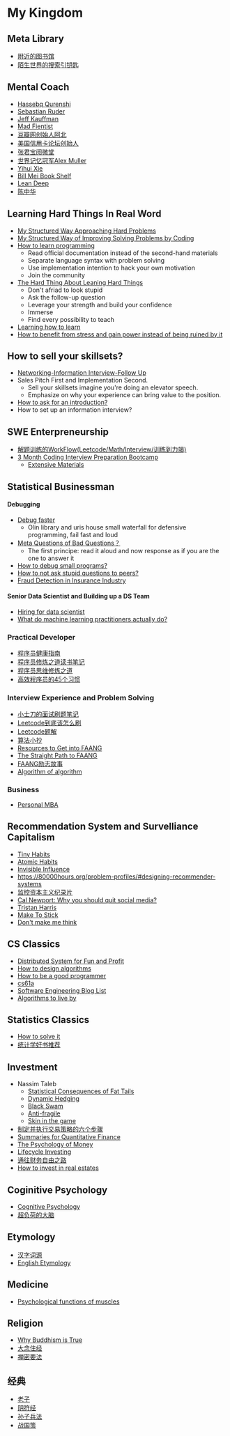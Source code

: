 # My Kingdom

## Meta Library

+ [附近的图书馆](https://www.worldcat.org/)
+ [陌生世界的搜索引钥匙]()

## Mental Coach

- [Hassebq Qurenshi](https://haseebq.com/)
- [Sebastian Ruder](https://ruder.io/)
- [Jeff Kauffman](https://www.jefftk.com/giving)
- [Mad Fientist](https://www.madfientist.com/archives)
- [豆瓣网创始人阿北](https://www.douban.com/people/ahbei/)
- [美国信用卡论坛创始人](https://www.physixfan.com/)
- [张君宝阅微堂](https://zhiqiang.org/)
- [世界记忆冠军Alex Muller](https://mullenmemory.com/memory-palace)
- [Yihui Xie](https://yihui.org/cn/2020/07/principles-notes/)
- [Bill Mei Book Shelf](https://billmei.net/)
- [Lean Deep](https://leandeep.com/)
- [陈中华](https://www.rzql.gov.cn/cont-225.html)

## Learning Hard Things In Real Word

+ [My Structured Way Approaching Hard Problems]()
+ [My Structured Way of Improving Solving Problems by Coding](https://github.com/chenxu10/swe_investment_course/blob/main/tipsandtricks/pbsv.md)
+ [How to learn programming](https://www.yangzhiping.com/psy/learn-coding.html)
  + Read official documentation instead of the second-hand materials
  + Separate language syntax with problem solving
  + Use implementation intention to hack your own motivation
  + Join the community
+ [The Hard Thing About Leaning Hard Things](https://haseebq.com/the-hard-thing-about-learning-hard-things/)
  + Don't afriad to look stupid
  + Ask the follow-up question
  + Leverage your strength and build your confidence
  + Immerse
  + Find every possibility to teach
+ [Learning how to learn](https://workflowy.com/s/E9HW.jGUYboLrGj)
+ [How to benefit from stress and gain power instead of being ruined by it](https://billmei.net/blog/fitness)

## How to sell your skillsets?

+ [Networking-Information Interview-Follow Up](https://haseebq.com/how-to-break-into-tech-job-hunting-and-interviews/)
+ Sales Pitch First and Implementation Second. 
  - Sell your skillsets imagine you're doing an elevator speech.
  - Emphasize on why your experience can bring value to the position.
+ [How to ask for an introduction?](https://80000hours.org/articles/email-scripts/#tim-ferriss)
+ How to set up an information interview?

## SWE Enterpreneurship 

+ [解题训练的WorkFlow(Leetcode/Math/Interview/训练到力竭)](https://haseebq.com/cracking-the-coding-bootcamp-the-definitive-guide/)
+ [3 Month Coding Interview Preparation Bootcamp](https://medium.com/educative/3-month-coding-interview-bootcamp-904422926ce8)
  + [Extensive Materials](https://github.com/chenxu10/3monthsweinvestment)

## Statistical Businessman

#### Debugging

- [Debug faster](https://adv-r.hadley.nz/debugging.html)
  - Olin library and uris house small waterfall for defensive programming, fail fast and loud
- [Meta Questions of Bad Questions？](https://meta.stackexchange.com/questions/59991/what-are-the-top-issues-when-it-comes-to-low-quality-questions)
  - The first principe: read it aloud and now response as if you are the one to answer it
- [How to debug small programs?](https://ericlippert.com/2014/03/05/how-to-debug-small-programs/)
- [How to not ask stupid questions to peers?](https://github.com/ryanhanwu/How-To-Ask-Questions-The-Smart-Way/blob/master/README-zh_CN.md#%E5%A5%BD%E9%97%AE%E9%A2%98%E4%B8%8E%E8%A0%A2%E9%97%AE%E9%A2%98)
- [Fraud Detection in Insurance Industry](https://trenton3983.github.io/files/projects/2019-07-19_fraud_detection_python/2019-07-19_fraud_detection_python.html)

#### Senior Data Scientist and Building up a DS Team
- [Hiring for data scientist](http://www.terran.us/talks/201808_successful_project.pdf)
- [What do machine learning practitioners actually do?](https://www.fast.ai/2018/07/12/auto-ml-1/)

### Practical Developer

+ [程序员健康指南](https://github.com/L1nwatch/it_people_healthy)
+ [程序员修炼之道读书笔记](https://iswade.github.io/notes/pragmatic_programmer/#_9)
+ [程序员思维修炼之道](https://shenlvmeng.github.io/blog/2020/05/31/pragmatic-thinking-and-learning/)
+ [高效程序员的45个习惯](https://book.douban.com/subject/4164024/)

### Interview Experience and Problem Solving

+ [小士刀的面试刷题笔记](https://wdxtub.com/interview/index.html)
+ [Leetcode到底该怎么刷](https://www.cxyxiaowu.com/12344.html)
+ [Leetcode题解](https://github.com/CyC2018/CS-Notes/)
+ [算法小抄](https://github.com/labuladong/fucking-algorithm)
+ [Resources to Get into FAANG](https://towardsdatascience.com/these-are-all-the-resources-that-help-me-land-a-fang-job-452341dd6bed)
+ [The Straight Path to FAANG](https://medium.com/dev-genius/the-straight-path-to-faang-63c6c981fdb5)
+ [FAANG励志故事](https://www.teamblind.com/post/How-I-got-into-FAANG-FpwTWHuo)
+ [Algorithm of algorithm](https://medium.com/outco/the-algorithm-of-an-algorithm-28043fe47b51)

### Business

+ [Personal MBA](https://contentfiesta.com/book-notes/the-personal-mba/)

## Recommendation System and Survelliance Capitalism

+ [Tiny Habits](https://www.tinyhabits.com/)
+ [Atomic Habits](https://www.nateliason.com/notes/atomic-habits-james-clear)
+ [Invisible Influence](https://book.douban.com/subject/26803655/)
+ https://80000hours.org/problem-profiles/#designing-recommender-systems
+ [监控资本主义纪录片](https://m.pangzitv.com/vod-play-id-76710-src-1-num-2.html)
+ [Cal Newport: Why you should quit social media?](https://www.ted.com/talks/cal_newport_why_you_should_quit_social_media?language=en)
+ [Tristan Harris](https://www.ted.com/talks/tristan_harris_how_better_tech_could_protect_us_from_distraction)
+ [Make To Stick](http://brbu241.blogspot.com/2015/12/made-to-stick-why-some-ideas-survive.html)
+ [Don't make me think](https://zhuanlan.zhihu.com/p/53085161)

## CS Classics

+ [Distributed System for Fun and Profit](http://book.mixu.net/distsys/single-page.html)
+ [How to design algorithms](http://htdp.org/2003-09-26/Book/curriculum-Z-H-5.html#node_chap_2)
+ [How to be a good programmer](https://github.com/niudai/How-to-be-a-good-programmer)
+ [cs61a](https://cs61a.org/)
+ [Software Engineering Blog List](https://github.com/kilimchoi/engineering-blogs#n-technologies)
+ [Algorithms to live by](https://jsilva.blog/2019/02/05/algorithms-book-summary/)

## Statistics Classics

+ [How to solve it](https://math.berkeley.edu/~gmelvin/polya.pdf)
+ [统计学好书推荐](https://www.zhihu.com/question/20757000)

## Investment

+ Nassim Taleb
  + [Statistical Consequences of Fat Tails](https://arxiv.org/abs/2001.10488)
  + [Dynamic Hedging]()
  + [Black Swam](https://www.nateliason.com/notes/black-swan-nassim-nicholas-taleb)
  + [Anti-fragile](https://www.nateliason.com/notes/antifragile)
  + [Skin in the game](https://www.nateliason.com/notes/skin-in-the-game-by-nassim-taleb)
+ [制定并执行交易策略的六个步骤](https://us.etrade.com/knowledge/advanced-trading/how-to-trade-options)
+ [Summaries for Quantitative Finance](https://www.quantsummaries.com/)
+ [The Psychology of Money](https://mentalpivot.com/book-notes-the-psychology-of-money-by-morgan-housel/)
+ [Lifecycle Investing](https://tolusnotes.com/lifecycle-investing-the-new-free-lunch/)
+ [通往财务自由之路](https://wizardforcel.gitbooks.io/the-way-to-wealth-freedom-notes/content/2.html)
+ [How to invest in real estates](https://learn.roofstock.com/blog/ultimate-beginners-guide-to-real-estate-investing)

## Coginitive Psychology
+ [Cognitive Psychology](http://jim.shamlin.com/study/books/4219/)
+ [超负荷的大脑](https://book.douban.com/subject/26819410/)

## Etymology

+ [汉字词源](https://hanziyuan.net/)
+ [English Etymology](https://www.etymonline.com/)

## Medicine

+ [Psychological functions of muscles](https://www.bodynamicusa.com/theory/psychological-muscle-functions/)

## Religion

+ [Why Buddhism is True](https://vialogue.wordpress.com/2018/10/13/why-buddhism-is-true-review-notes/)
+ [大念住经](https://zhuanlan.zhihu.com/p/53768064)
+ [禅密要法](https://zh.m.wikisource.org/zh-hans/%E7%A6%AA%E7%A5%95%E8%A6%81%E6%B3%95%E7%B6%93/%E5%8D%B7%E4%B8%8A)

## 经典

- [老子](https://zh.m.wikisource.org/zh/%E8%80%81%E5%AD%90_(%E5%8C%AF%E6%A0%A1%E7%89%88))
- [阴符经](https://zh.m.wikisource.org/zh-hans/%E9%BB%83%E5%B8%9D%E9%99%B0%E7%AC%A6%E7%B6%93)
- [孙子兵法](https://zh.m.wikisource.org/zh/%E5%AD%AB%E5%AD%90%E5%85%B5%E6%B3%95)
- [战国策](http://www.cngdwx.com/yiwenshangxi/zhanguocebaihuayiwen/29276.html)

